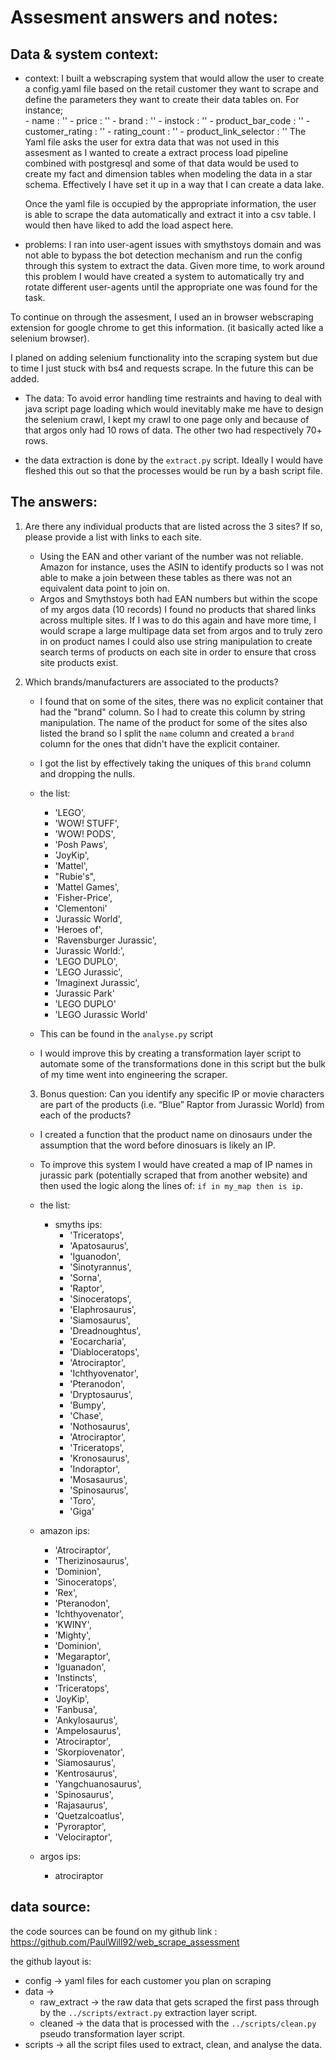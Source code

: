 # Assesment answers and notes:

## Data & system context:

- context: I built a webscraping system that would allow the user to create a config.yaml file based on the retail customer they want to scrape and define the parameters they want to create their data tables on. For instance;   
                      - name : ''
                      - price : ''
                      - brand : ''
                      - instock : ''
                      - product_bar_code : ''
                      - customer_rating : ''
                      - rating_count : ''
                      - product_link_selector : ''
    The Yaml file asks the user for extra data that was not used in this assesment as I wanted to create a extract process load pipeline combined with postgresql and some of that data would be used to create my fact and dimension tables when modeling the data in a star schema. Effectively I have set it up in a way that I can create a data lake.

    Once the yaml file is occupied by the appropriate information, the user is able to scrape the data automatically and extract it into a csv table. I would then have liked to add the load aspect here.
    
- problems: I ran into user-agent issues with smythstoys domain and was not able to bypass the bot detection mechanism and run the config through this system to extract the data. Given more time, to work around this problem I would have created a system to automatically try and rotate different user-agents until the appropriate one was found for the task.

To continue on through the assesment, I used an in browser webscraping extension for google chrome to get this information. (it basically acted like a selenium browser).

I planed on adding selenium functionality into the scraping system but due to time I just stuck with bs4 and requests scrape. In the future this can be added.

- The data: To avoid error handling time restraints and having to deal with java script page loading which would inevitably make me have to design the selenium crawl, I kept my crawl to one page only and because of that argos only had 10 rows of data. The other two had respectively 70+ rows.

- the data extraction is done by the `extract.py` script. Ideally I would have fleshed this out so that the processes would be run by a bash script file.



## The answers:

1. Are there any individual products that are listed across the 3 sites? If so, please provide a list with links to each site. 
    
    - Using the EAN and other variant of the number was not reliable. Amazon for instance, uses the ASIN to identify products so I was not able to make a join between these tables as there was not an equivalent data point to join on. 
    - Argos and Smythstoys both had EAN numbers but within the scope of my argos data (10 records) I found no products that shared links across multiple sites. If I was to do this again and have more time, I would scrape a large multipage data set from argos and to truly zero in on product names I could also use string manipulation to create search terms of products on each site in order to ensure that cross site products exist.

2. Which brands/manufacturers are associated to the products?

    - I found that on some of the sites, there was no explicit container that had the "brand" column. So I had to create this column by string manipulation. The name of the product for some of the sites also listed the brand so I split the `name` column and created a `brand` column for the ones that didn't have the explicit container.
    - I got the list by effectively taking the uniques of this `brand` column and dropping the nulls.
    - the list:
      - 'LEGO',
      - 'WOW! STUFF',
      - 'WOW! PODS',
      - 'Posh Paws',
      - 'JoyKip',
      - 'Mattel',
      - "Rubie's",
      - 'Mattel Games',
      - 'Fisher-Price',
      - 'Clementoni'
      - 'Jurassic World',
      - 'Heroes of',
      - 'Ravensburger Jurassic',
      - 'Jurassic World:',
      - 'LEGO DUPLO',
      - 'LEGO Jurassic',
      - 'Imaginext Jurassic',
      - 'Jurassic Park'
      - 'LEGO DUPLO'
      - 'LEGO Jurassic World'

    - This can be found in the `analyse.py` script
    - I would improve this by creating a transformation layer script to automate some of the transformations done in this script but the bulk of my time went into engineering the scraper.
  
   3. Bonus question: Can you identify any specific IP or movie characters are part of the products (i.e. “Blue” Raptor from Jurassic World) from each of the products?

    - I created a function that the product name on dinosaurs under the assumption that the word before dinosuars is likely an IP.
    - To improve this system I would have created a map of IP names in jurassic park (potentially scraped that from another website) and then used the logic along the lines of: `if in my_map then is ip`.

    - the list:
      - smyths ips:
        - 'Triceratops',
        - 'Apatosaurus',
        - 'Iguanodon',
        - 'Sinotyrannus',
        - 'Sorna',
        - 'Raptor',
        - 'Sinoceratops',
        - 'Elaphrosaurus',
        - 'Siamosaurus',
        - 'Dreadnoughtus',
        - 'Eocarcharia',
        - 'Diabloceratops',
        - 'Atrociraptor',
        - 'Ichthyovenator',
        - 'Pteranodon',
        - 'Dryptosaurus',
        - 'Bumpy',
        - 'Chase',
        - 'Nothosaurus',
        - 'Atrociraptor',
        - 'Triceratops',
        - 'Kronosaurus',
        - 'Indoraptor',
        - 'Mosasaurus',
        - 'Spinosaurus',
        - 'Toro',
        - 'Giga'
  
   - amazon ips:
       - 'Atrociraptor',
       - 'Therizinosaurus',
       - 'Dominion',
       - 'Sinoceratops',
       - 'Rex',
       - 'Pteranodon',
       - 'Ichthyovenator',
       - 'KWINY',
       - 'Mighty',
       - 'Dominion',
       - 'Megaraptor',
       - 'Iguanadon',
       - 'Instincts',
       - 'Triceratops',
       - 'JoyKip',
       - 'Fanbusa',
       - 'Ankylosaurus',
       - 'Ampelosaurus',
       - 'Atrociraptor',
       - 'Skorpiovenator',
       - 'Siamosaurus',
       - 'Kentrosaurus',
       - 'Yangchuanosaurus',
       - 'Spinosaurus',
       - 'Rajasaurus',
       - 'Quetzalcoatlus',
       - 'Pyroraptor',
       - 'Velociraptor',
  
   - argos ips:
       - atrociraptor



## data source:

the code sources can be found on my github link : https://github.com/PaulWill92/web_scrape_assessment

the github layout is:
* config -> yaml files for each customer you plan on scraping
* data ->
  * raw_extract -> the raw data that gets scraped the first pass through by the `../scripts/extract.py` extraction layer script.
  * cleaned -> the data that is processed with the `../scripts/clean.py` pseudo transformation layer script.
* scripts -> all the script files used to extract, clean, and analyse the data.
